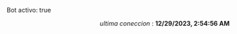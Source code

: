 <p>Bot activo: true</p>
<p align="right"><i>ultima coneccion</i> : <b>12/29/2023, 2:54:56 AM</b></p>

